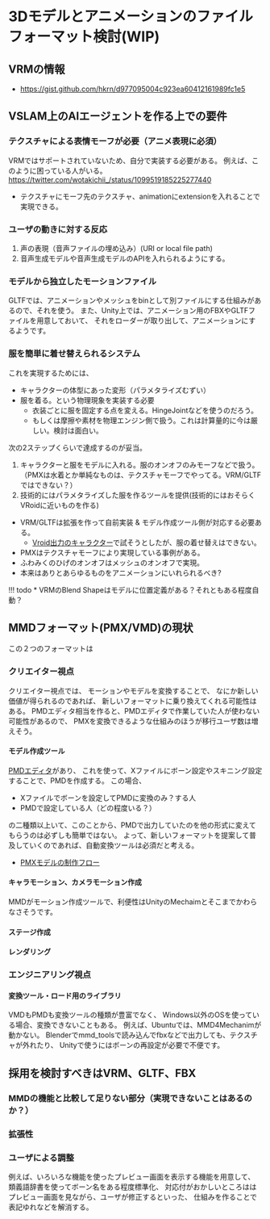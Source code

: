 # 3Dモデルとアニメーションのファイルフォーマット検討(WIP)
## VRMの情報
* https://gist.github.com/hkrn/d977095004c923ea60412161989fc1e5

## VSLAM上のAIエージェントを作る上での要件
### テクスチャによる表情モーフが必要（アニメ表現に必須）
VRMではサポートされていないため、自分で実装する必要がある。
例えば、このように困っている人がいる。
https://twitter.com/wotakichii_/status/1099519185225277440

* テクスチャにモーフ先のテクスチャ、animationにextensionを入れることで実現できる。

### ユーザの動きに対する反応
1. 声の表現（音声ファイルの埋め込み）(URI or local file path)
2. 音声生成モデルや音声生成モデルのAPIを入れられるようにする。

### モデルから独立したモーションファイル
GLTFでは、アニメーションやメッシュをbinとして別ファイルにする仕組みがあるので、それを使う。
また、Unity上では、アニメーション用のFBXやGLTFファイルを用意しておいて、
それをローダーが取り出して、アニメーションにするようです。

### 服を簡単に着せ替えられるシステム
これを実現するためには、

* キャラクターの体型にあった変形（パラメタライズむずい）
* 服を着る。という物理現象を実装する必要
  * 衣装ごとに服を固定する点を変える。HingeJointなどを使うのだろう。
  * もしくは摩擦や素材を物理エンジン側で扱う。これは計算量的に今は厳しい。検討は面白い。

次の2ステップくらいで達成するのが妥当。

1. キャラクターと服をモデルに入れる。服のオンオフのみモーフなどで扱う。（PMXは水着とか単純なものは、テクスチャモーフでやってる。VRM/GLTFではできない？）
2. 技術的にはパラメタライズした服を作るツールを提供(技術的にはおそらくVRoidに近いものを作る)

* VRM/GLTFは拡張を作って自前実装 & モデル作成ツール側が対応する必要ある。
  * [Vroid出力のキャラクター](https://hub.vroid.com/characters/5301917300290299425/models/2507684833914463173)で試そうとしたが、服の着せ替えはできない。
* PMXはテクスチャモーフにより実現している事例がある。
* ふわみくのひげのオンオフはメッシュのオンオフで実現。
* 本来はありとあらゆるものをアニメーションにいれられるべき?

!!! todo
    * VRMのBlend Shapeはモデルに位置定義がある？それともある程度自動？

## MMDフォーマット(PMX/VMD)の現状
この２つのフォーマットは

### クリエイター視点
クリエイター視点では、
モーションやモデルを変換することで、
なにか新しい価値が得られるのであれば、
新しいフォーマットに乗り換えてくれる可能性はある。
PMDエディタ相当を作ると、PMDエディタで作業していた人が使わない可能性があるので、
PMXを変換できるような仕組みのほうが移行ユーザ数は増えそう。

#### モデル作成ツール
[PMDエディタ](https://w.atwiki.jp/vpvpwiki/pages/169.html)があり、
これを使って、Xファイルにボーン設定やスキニング設定することで、PMDを作成する。
この場合、

* Xファイルでボーンを設定してPMDに変換のみ？する人
* PMDで設定している人（どの程度いる？）

の二種類以上いて、このことから、PMDで出力していたのを他の形式に変えてもらうのは必ずしも簡単ではない。
よって、新しいフォーマットを提案して普及していくのであれば、自動変換ツールは必須だと考える。

* [PMXモデルの制作フロー](https://w.atwiki.jp/vpvpwiki/pages/66.html)

#### キャラモーション、カメラモーション作成
MMDがモーション作成ツールで、利便性はUnityのMechaimとそこまでかわらなさそうです。

#### ステージ作成

#### レンダリング

### エンジニアリング視点
#### 変換ツール・ロード用のライブラリ
VMDもPMDも変換ツールの種類が豊富でなく、
Windows以外のOSを使っている場合、変換できないこともある。
例えば、Ubuntuでは、MMD4Mechanimが動かない。
Blenderでmmd_toolsで読み込んでfbxなどで出力しても、テクスチャが外れたり、
Unityで使うにはボーンの再設定が必要で不便です。

## 採用を検討すべきはVRM、GLTF、FBX
### MMDの機能と比較して足りない部分（実現できないことはあるのか？）


### 拡張性

### ユーザによる調整
例えば、いろいろな機能を使ったプレビュー画面を表示する機能を用意して、
類義語辞書を使ってボーン名をある程度標準化、
対応付がおかしいところははプレビュー画面を見ながら、ユーザが修正するといった、
仕組みを作ることで表記ゆれなどを解消する。